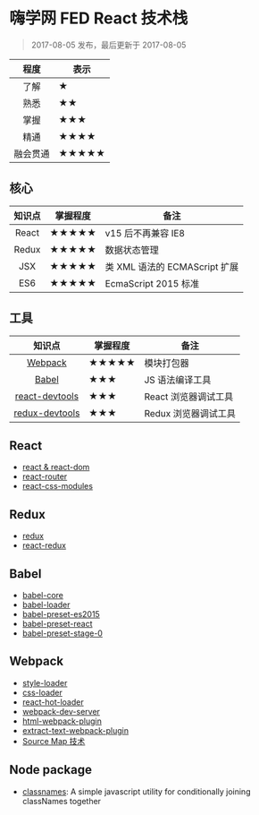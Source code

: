 嗨学网 FED React 技术栈
===

> 2017-08-05 发布，最后更新于 2017-08-05

|程度|表示|
|:----:|----|
|了解|★|
|熟悉|★★|
|掌握|★★★|
|精通|★★★★|
|融会贯通|★★★★★|

## 核心

|知识点|掌握程度|备注
|:----:|----|----|
|React|★★★★★|v15 后不再兼容 IE8|
|Redux|★★★★★|数据状态管理|
|JSX|★★★★★|类 XML 语法的 ECMAScript 扩展|
|ES6|★★★★★|EcmaScript 2015 标准|

## 工具

|知识点|掌握程度|备注|
|:----:|----|----|
|[Webpack](https://webpack.js.org/)|★★★★★|模块打包器|
|[Babel](http://babeljs.cn/)|★★★|JS 语法编译工具|
|[react-devtools](https://facebook.github.io/react/blog/2015/09/02/new-react-developer-tools.html)|★★★|React 浏览器调试工具|
|[redux-devtools](https://github.com/gaearon/redux-devtools)|★★★|Redux 浏览器调试工具|

## React

* [react & react-dom](https://github.com/facebook/react)
* [react-router](https://github.com/ReactTraining/react-router)
* [react-css-modules](https://github.com/gajus/react-css-modules)

## Redux 

* [redux](https://github.com/reactjs/redux)
* [react-redux](https://github.com/reactjs/react-redux)

## Babel

* [babel-core](https://github.com/babel/babel/tree/master/packages/babel-core)
* [babel-loader](https://github.com/babel/babel-loader)
* [babel-preset-es2015](http://babeljs.cn/docs/plugins/preset-es2015/)
* [babel-preset-react](http://babeljs.cn/docs/plugins/preset-react/)
* [babel-preset-stage-0](http://babeljs.cn/docs/plugins/preset-stage-0/)

## Webpack

* [style-loader](https://github.com/webpack-contrib/style-loader)
* [css-loader](https://github.com/webpack-contrib/css-loader)
* [react-hot-loader](https://github.com/gaearon/react-hot-loader)
* [webpack-dev-server](https://github.com/webpack/webpack-dev-server)
* [html-webpack-plugin](https://github.com/jantimon/html-webpack-plugin)
* [extract-text-webpack-plugin](https://github.com/webpack-contrib/extract-text-webpack-plugin)
* [Source Map 技术](https://webpack.js.org/configuration/devtool/)

## Node package

* [classnames](https://www.npmjs.com/package/classnames): A simple javascript utility for conditionally joining classNames together
